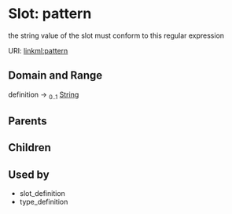 
# Slot: pattern


the string value of the slot must conform to this regular expression

URI: [linkml:pattern](https://w3id.org/linkml/pattern)


## Domain and Range

definition &#8594;  <sub>0..1</sub> [String](types/String.md)

## Parents


## Children


## Used by

 * slot_definition
 * type_definition
